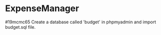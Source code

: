 # ExpenseManager
#19mcmc65
Create a database called 'budget' in phpmyadmin and import budget.sql file.
